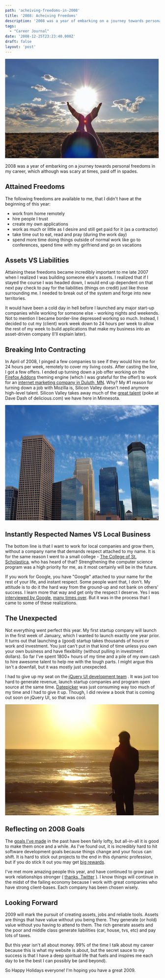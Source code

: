```yaml
---
path: 'acheiving-freedoms-in-2008'
title: '2008: Acheiving Freedoms'
description: '2008 was a year of embarking on a journey towards personal freedoms in my career, which although was scary at times, paid off in spades.'
tags:
  - "Career Journal"
date: '2008-12-25T23:23:40.000Z'
draft: false
layout: 'post'
---
```


![](./sunset-freedom.jpg)

2008 was a year of embarking on a journey towards personal freedoms in my career, which although was scary at times, paid off in spades.

## Attained Freedoms

The following freedoms are available to me, that I didn't have at the beginning of this year:

- work from home remotely
- hire people I trust
- create my own applications
- work as much or little as I desire and still get paid for it (as a contractor)
- take time out to eat, read and pray (during the work day)
- spend more time doing things outside of normal work like go to conferences, spend time with my girlfriend and go on vacations

## Assets VS Liabilities

Attaining these freedoms became incredibly important to me late 2007 when I realized I was building someone else's assets. I realized that if I stayed the course I was headed down, I would end up dependent on that next pay check to pay for the liabilities (things on credit) just like those surrounding me. I needed to break out of the system and forge into new territories.

It would have been a cold day in hell before I launched any major start-up companies while working for someone else - working nights and weekends. Not to mention I became border-line depressed working so much. Instead, I decided to cut my (client) work week down to 24 hours per week to allow the rest of my week to build applications that make my business into an asset-driven company (I'll explain later).

## Breaking Into Contracting

In April of 2008, I pinged a few companies to see if they would hire me for 24 hours per week, remotely to cover my living costs. After casting the line, I got a few offers. I ended up turning down a job offer working on the [Firefox Addons](https://addons.mozilla.org) theming engine (which I was grateful for the offer!) to work for an [internet marketing company in Duluth, MN](http://aimclearblog.com/). Why? My #1 reason for turning down a job with Mozilla is, Silicon Valley doesn't need anymore high-level talent. Silicon Valley takes away much of the [great talent](http://davedash.com/2008/11/07/you-cant-go-home-again-a-year-in-the-bay-area/) (poke at Dave Dash of delicious.com) we have here in Minnesota.

![](./minneapolis-skyline.jpg)

## Instantly Respected Names VS Local Business

The bottom line is that I want to work for local companies and grow them, without a company name that demands respect attached to my name. It is for the same reason I went to a small college - [The College of St. Scholastica](http://www.css.edu), who has heard of that? Strengthening the computer science program was a high priority for me, as it most certainly will be in the future.

If you work for Google, you have "Google" attached to your name for the rest of your life, and instant respect. Some people want that, I don't. My attitude is to do it the hard way from the ground-up and not bank on others' success. I learn more that way and get only the respect I deserve. Yes I was [interviewed by Google](/interviewed-by-google), [many times over](/interviewed-by-google-part-2). But it was in the process that I came to some of these realizations.

## The Unexpected

Not everything went perfect this year. My first startup company will launch in the first week of January, which I wanted to launch exactly one year prior. It turns out that launching a (good) startup takes thousands of hours or work and investment. You just can't put in that kind of time unless you own your own business and have flexibility (without pulling in investment dollars). So far I've spent 1800+ hours of my time and a pile of my own cash to hire awesome talent to help me with the tough parts. I might argue this isn't a downfall, but it was mostly just unexpected.

I had to give up my seat on the [jQuery UI development team](http://ui.jquery.com/) . It was just too hard to generate revenue, launch startup companies and program open source at the same time. [Datepicker](/jquery-ui-datepicker) was just consuming way too much of my time and I had to give it up. Though, I did review a book that is coming out soon on jQuery UI, so that was cool.

![](./reflecting-sunset.jpg)

## Reflecting on 2008 Goals

The [goals I've made](career-goals-as-of-august-2007) in the past have been fairly lofty, but all-in-all it is good to make them once and a while. As I've found out, it is incredibly hard to hit software development goals because things change and your focus can shift. It is hard to stick out projects to the end in this dynamic profession, but if you do stick it out you may get [big rewards](2007-was-an-incredible-year).

I've met more amazing people this year, and have continued to grow past work relationships stronger ( [thanks, Twitter](http://twitter.com/1Marc) ). I know things will continue in the midst of the failing economy because I work with great companies who have strong client-bases. Each company has been chosen wisely.

## Looking Forward

2009 will mark the pursuit of creating assets, jobs and reliable tools. Assets are things that have value without you being there. They generate (or hold) value without you having to attend to them. The rich generate assets and the poor and middle class generate liabilities (car, house, tvs, etc) and pay lots of taxes.

But this year isn't all about money. 99% of the time I talk about my career because this is what my website is about, but the secret sauce to my success is that I have a deep spiritual life that fuels and inspires me each day to be the best I can possibly be (and beyond).

So Happy Holidays everyone! I'm hoping you have a great 2009.
